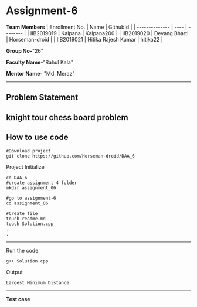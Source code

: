 # Assignment-6

**Team Members**
|   Enrollment No.  |   Name   | GithubId |
|   --------------  |   ----   | -------- |
|    IIB2019019  |   Kalpana | Kalpana200 | 
|    IIB2019020  |   Devang Bharti | Horseman-droid  |
|    IIB2019021  |   Hitika Rajesh Kumar | hitika22 |

**Group No-**"26"

**Faculty Name-**"Rahul Kala"

**Mentor Name-** "Md. Meraz"

---
## Problem Statement
knight tour chess board problem
---
## How to use code
```
#Download project
git clone https://github.com/Horseman-droid/DAA_6 
```
Project Initialize 
```
cd DAA_6
#create assignment-4 folder
mkdir assignment_06

#go to assignment-6
cd assignment_06

#Create file
touch readme.md
touch Solution.cpp
.
.
```
---

Run the code
```
g++ Solution.cpp
```
Output
```
Largest Minimum Distance
```
---

**Test case**
